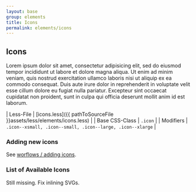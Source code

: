 ```yaml
---
layout: base
group: elements
title: Icons
permalink: elements/icons
---
```


## Icons

Lorem ipsum dolor sit amet, consectetur adipisicing elit, sed do eiusmod tempor incididunt ut labore et dolore magna aliqua. Ut enim ad minim veniam, quis nostrud exercitation ullamco laboris nisi ut aliquip ex ea commodo consequat. Duis aute irure dolor in reprehenderit in voluptate velit esse cillum dolore eu fugiat nulla pariatur. Excepteur sint occaecat cupidatat non proident, sunt in culpa qui officia deserunt mollit anim id est laborum.

| Less-File      | [icons.less]({{ pathToSourceFile }}assets/less/elements/icons.less) |
| Base CSS-Class | `.icon`                                                             |
| Modifiers      | `.icon--xsmall, .icon--small, .icon--large, .icon--xlarge`          |

### Adding new icons
See [worflows / adding icons](/pages/workflows/adding_icons.html).
### List of Available Icons

<p class="hint hint--error">Still missing. Fix inlining SVGs.</p>